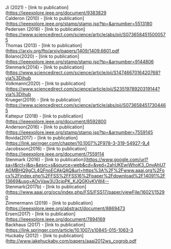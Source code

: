 Ji (2021) - [link to publication](https://ieeexplore.ieee.org/document/9383829<br />
Calderon (2010) - [link to publication](https://ieeexplore.ieee.org/stamp/stamp.jsp?tp=&arnumber=5513180<br />
Pedersen (2016) - [link to publication](https://www.sciencedirect.com/science/article/abs/pii/S0736584515000575 <br />
Thomas (2013) - [link to publication](https://arxiv.org/ftp/arxiv/papers/1409/1409.6601.pdf<br />
Bolano(2020) - [link to publication](https://ieeexplore.ieee.org/stamp/stamp.jsp?tp=&arnumber=9144806<br />
Stenmark(2014) - [link to publication](https://www.sciencedirect.com/science/article/pii/S1474667016420768?via%3Dihub<br />
Volkmann(2020) - [link to publication](https://www.sciencedirect.com/science/article/pii/S2351978920319144?via%3Dihub<br />
Krueger(2019) - [link to publication](https://www.sciencedirect.com/science/article/abs/pii/S0736584517304465<br />
Kattepur (2018) - [link to publication](https://ieeexplore.ieee.org/document/8592800 <br />
Anderson(2016) - [link to publication](https://ieeexplore.ieee.org/stamp/stamp.jsp?tp=&arnumber=7559145<br />
Rovida(2017) - [link to publication](https://link.springer.com/chapter/10.1007%2F978-3-319-54927-9_4<br />
Jacobsson(2016) - [link to publication](https://ieeexplore.ieee.org/document/7559114<br />
Stenmark (2016) - [link to publication](https://www.google.com/url?sa=t&rct=j&q=&esrc=s&source=web&cd=&ved=2ahUKEwjWhoK3_OnyAhU7AGMBHQ9gCL4QFnoECAkQAQ&url=https%3A%2F%2Fwww.aaai.org%2Focs%2Findex.php%2FFSS%2FFSS16%2Fpaper%2Fdownload%2F14091%2F13669&usg=AOvVaw3U3cjpPK_KJQGKlvKVW4--<br />
Stenmark(2017b) - [link to publication](https://www.aaai.org/ocs/index.php/FSS/FSS17/paper/viewFile/16021/15290<br />
Zimmermann (2019) - [link to publication](https://ieeexplore.ieee.org/abstract/document/8869473<br />
Ersen(2017) - [link to publication](https://ieeexplore.ieee.org/document/7894169<br />
Backhaus (2017) - [link to publication](https://link.springer.com/article/10.1007/s10845-015-1063-3<br />
Huckaby (2012) - [link to publication](http://www.jakehuckaby.com/papers/aaai2012ws_cogrob.pdf<br />
